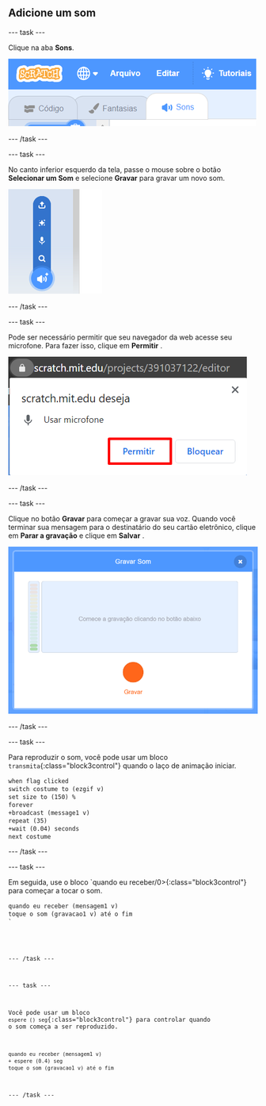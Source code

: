 ## Adicione um som

--- task ---

Clique na aba **Sons**.

![imagem mostrando as guias de sons selecionadas para o sprite](images/sounds-tab.png)

--- /task ---

--- task ---

No canto inferior esquerdo da tela, passe o mouse sobre o botão **Selecionar um Som** e selecione **Gravar** para gravar um novo som.

![imagem mostrando o botão de sons selecionado com gravar um som destacado](images/record-sound.png)

--- /task ---

--- task ---

Pode ser necessário permitir que seu navegador da web acesse seu microfone. Para fazer isso, clique em **Permitir** .

![imagem mostrando o prompt do navegador da web para ativar o acesso ao microfone](images/allow-mic.png)

--- /task ---

--- task ---

Clique no botão **Gravar** para começar a gravar sua voz. Quando você terminar sua mensagem para o destinatário do seu cartão eletrônico, clique em **Parar a gravação** e clique em **Salvar** .

![imagem mostrando a caixa de diálogo de gravação no Scratch](images/record.png)

--- /task ---

--- task ---

Para reproduzir o som, você pode usar um bloco `transmita`{:class="block3control"} quando o laço de animação iniciar.

```blocks3
when flag clicked
switch costume to (ezgif v)
set size to (150) %
forever
+broadcast (message1 v)
repeat (35)
+wait (0.04) seconds
next costume
```

--- /task ---

--- task ---

Em seguida, use o bloco `quando eu receber/0>{:class="block3control"} para começar a tocar o som.</p>

<pre><code class="blocks3">quando eu receber (mensagem1 v)
toque o som (gravacao1 v) até o fim
`</pre>

--- /task ---

--- task ---

Você pode usar um bloco `espere () seg`{:class="block3control"} para controlar quando o som começa a ser reproduzido.

```blocks3
quando eu receber (mensagem1 v)
+ espere (0.4) seg
toque o som (gravacao1 v) até o fim
```

--- /task ---



